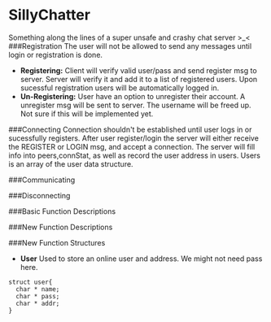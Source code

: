 # SillyChatter
Something along the lines of a super unsafe and crashy chat server >_&lt;
###Registration
The user will not be allowed to send any messages until login or registration is done. 
- **Registering:** Client will verify valid user/pass and send register msg to server. Server will verify it and add it to a list of registered users. Upon sucessful registration users will be automatically logged in.
- **Un-Registering:** User have an option to unregister their account. A unregister msg will be sent to server. The username will be freed up. Not sure if this will be implemented yet.

###Connecting
Connection shouldn't be established until user logs in or sucessfully registers. After user register/login the server will either receive the REGISTER or LOGIN msg, and accept a connection. The server will fill info into peers,connStat, as well as record the user address in users. Users is an array of the user data structure.

###Communicating


###Disconnecting


###Basic Function Descriptions


###New Function Descriptions


###New Function Structures
- **User** Used to store an online user and address. We might not need pass here.
```
struct user{
  char * name;
  char * pass;
  char * addr;
}
```
